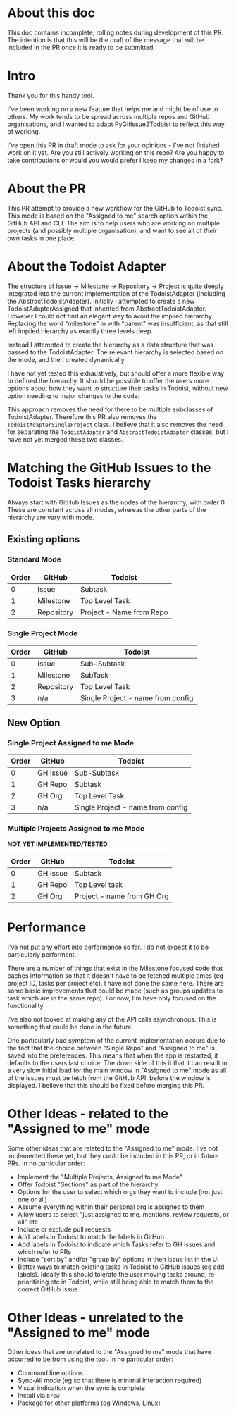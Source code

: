 # About this doc

This doc contains incomplete, rolling notes during development of this PR. The intention is that this will be the draft of the message that will be included in the PR once it is ready to be submitted.

# Intro

Thank you for this handy tool.

I've been working on a new feature that helps me and might be of use to others. My work tends to be spread across multiple repos and GitHub organisations, and I wanted to adapt PyGitIssue2Todoist to reflect this way of working.

I've open this PR in draft mode to ask for your opinions - I've not finished work on it yet. Are you still actively working on this repo? Are you happy to take contributions or would you would prefer I keep my changes in a fork?


# About the PR

This PR attempt to provide a new workflow for the GitHub to Todoist sync. This mode is based on the "Assigned to me" search option within the GitHub API and CLI. The aim is to help users who are working on multiple projects (and possibly multiple organisation), and want to see all of *their own* tasks in one place.


# About the Todoist Adapter

The structure of Issue -> Milestone -> Repository -> Project is quite deeply integrated into the current implementation of the TodoistAdapter (including the AbstractTodoistAdapter). Initially I attempted to create a new TodoistAdapterAssigned that inherited from AbstractTodoistAdapter. However I could not find an elegant way to avoid the implied hierarchy. Replacing the word "milestone" in with "parent" was insufficient, as that still left implied hierarchy as exactly three levels deep.

Instead I attempted to create the hierarchy as a data structure that was passed to the TodoistAdapter. The relevant hierarchy is selected based on the mode, and then created dynamically.

I have not yet tested this exhaustively, but should offer a more flexible way to defined the hierarchy. It should be possible to offer the users more options about how they want to structure their tasks in Todoist, without new option needing to major changes to the code.

This approach removes the need for there to be multiple subclasses of TodoistAdapter. Therefore this PR also removes the `TodoistAdapterSingleProject` class. I believe that it also removes the need for separating the `TodoistAdapter` and `AbstractTodoistAdapter` classes, but I have not yet merged these two classes.


# Matching the GitHub Issues to the Todoist Tasks hierarchy

Always start with GitHub Issues as the nodes of the hierarchy, with order 0. These are constant across all modes, whereas the other parts of the hierarchy are vary with mode.

## Existing options

### Standard Mode

| Order   | GitHub | Todoist |
|--------|---------|--|
| 0 | Issue | Subtask |
| 1  | Milestone | Top Level Task |
| 2 | Repository | Project - Name from Repo |

### Single Project Mode

| Order   | GitHub | Todoist |
|--------|---------|--|
| 0 | Issue | Sub-Subtask |
| 1  | Milestone | SubTask |
| 2 | Repository | Top Level Task |
| 3 | n/a | Single Project - name from config |

## New Option

### Single Project Assigned to me Mode

| Order   | GitHub | Todoist |
|--------|---------|--|
| 0 | GH Issue | Sub-Subtask |
| 1 | GH Repo | Subtask |
| 2  | GH Org | Top Level Task |
| 3 | n/a | Single Project - name from config |


### Multiple Projects Assigned to me Mode

**NOT YET IMPLEMENTED/TESTED**

| Order   | GitHub | Todoist |
|--------|---------|--|
| 0 | GH Issue | Subtask |
| 1 | GH Repo | Top Level task |
| 2  | GH Org | Project - name from GH Org|


# Performance

I've not put any effort into performance so far. I do not expect it to be particularly performant. 

There are a number of things that exist in the Milestone focused code that caches information so that it doesn't have to be fetched multiple times (eg project ID, tasks per project etc). I have not done the same here. There are some basic improvements that could be made (such as groups updates to task which are in the same repo). For now, I'm have only focused on the functionality.

I've also not looked at making any of the API calls asynchronous. This is something that could be done in the future.

One particularly bad symptom of the current implementation occurs due to the fact that the choice between "Single Repo" and "Assigned to me" is saved into the preferences. This means that when the app is restarted, it defaults to the users last choice. The down side of this it that it can result in a very slow initial load for the main window in "Assigned to me" mode as all of the issues must be fetch from the GitHub API, before the window is displayed. I believe that this should be fixed before merging this PR.


# Other Ideas - related to the "Assigned to me" mode

Some other ideas that are related to the "Assigned to me" mode. I've not implemented these yet, but they could be included in this PR, or in future PRs. In no particular order:

- Implement the "Multiple Projects, Assigned to me Mode"
- Offer Todoist "Sections" as part of the hierarchy.
- Options for the user to select which orgs they want to include (not just one or all)
- Assume everything within their personal org is assigned to them
- Allow users to select "just assigned to me, mentions, review requests, or all" etc
- Include or exclude pull requests
- Add labels in Todoist to match the labels in GitHub
- Add labels in Todoist to indicate which Tasks refer to GH issues and which refer to PRs
- Include "sort by" and/or "group by" options in then issue list in the UI
- Better ways to match existing tasks in Todoist to GitHub issues (eg add labels). Ideally this should tolerate the user moving tasks around, re-prioritising etc in Todoist, while still being able to match them to the correct GitHub issue.

# Other Ideas - unrelated to the "Assigned to me" mode

Other ideas that are unrelated to the "Assigned to me" mode that have occurred to be from using the tool. In no particular order:

- Command line options
- Sync-All mode (eg so that there is minimal interaction required)
- Visual indication when the sync is complete
- Install via `brew`
- Package for other platforms (eg Windows, Linux)
